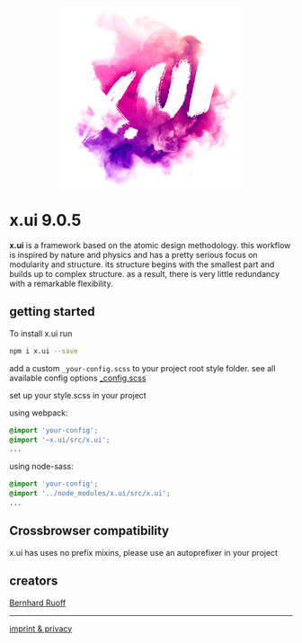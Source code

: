 <p align="center"><img src="readme.png" alt="x.ui"></p>

# x.ui 9.0.5

**x.ui** is a framework based on the atomic design methodology. this workflow is inspired by nature and physics and has a pretty serious focus on modularity and structure. its structure begins with the smallest part and builds up to complex structure. as a result, there is very little redundancy with a remarkable flexibility.

## getting started

To install x.ui run

```sh
npm i x.ui --save
```

add a custom `_your-config.scss` to your project root style folder.
see all available config options [\_config.scss](https://github.com/entrecode/x.ui/blob/master/src/_xui-config.scss)

set up your style.scss in your project

using webpack:

```scss
@import 'your-config';
@import '~x.ui/src/x.ui';
...
```

using node-sass:

```scss
@import 'your-config';
@import '../node_modules/x.ui/src/x.ui';
...
```

## Crossbrowser compatibility

x.ui has uses no prefix mixins, please use an autoprefixer in your project

## creators

[Bernhard Ruoff](https://github.com/bernester)

---

[imprint & privacy](https://entrecode.de/datenschutz)
